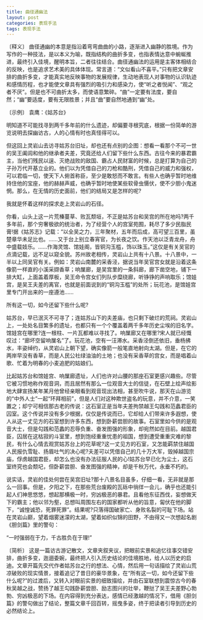 ```yaml
---
title: 曲径通幽法
layout: post
categories: 表现手法
tags: 表现手法
---
```


〔释义〕 曲径通幽的本意是指沿着弯弯曲曲的小路，逐渐进入幽静的胜境。作为写作的一种技法，是以本义为喻，既指结构的曲折多变，也指表情达意中蜿蜒推进，最终引入佳境，醒明本旨，二者往往结合。曲径通幽法的运用是主客体相结合的反映，也是追求艺术美的具体体现。常言道：“文似看山不喜平。”只有把文章安排的曲折多变，才能真实地反映事物的发展规律，生动地表现人对事物的认识轨迹和感情历程，也才能使文章具有强烈的吸引力和感染力，使“听之者悦闻”、“观之者不厌”。但是也不可曲折太多，而使语意繁碎。“曲”一定要有法度，要自然；“幽”要适度，要有无限胜景；并且“曲”要自然地通到“幽”处。

〔示例〕 袁鹰：《姑苏台》

明知道不可能找寻到两千多年前的什么遗迹，却偏要寻根究底，根据一份简单的游览说明去探幽访古，人的心情有时也真怪得可以。

但这回上灵岩山去访寻姑苏台旧址，却也还有点别的企图：想看一看那个不可一世的吴王阖闾和他的继承者夫差，究竟还给人们留下些什么东西。古往今来的暴君霸主，当他们残民以逞、灭绝战败的敌国、霸占人民财富的时候，总是打算为自己的子孙万代开基立业的。他们以为凭借自己的刀枪和酷刑，凭借自己的威力和强权，可以君临一切，使天下人俯首称臣，至少是敢怒而不敢言。有些人也确乎暂时地维持住他的宝座，他的赫赫声威，也确乎暂时地使某些软骨虫慑伏，使不少胆小鬼迷惘。那么，在无情的历史面前，他们的结局又是怎样的呢?

我就是怀着这样的探求走上灵岩山的石径。

你看，山头上这一片荒榛蔓草、败瓦颓垣，不正是姑苏台和吴宫的所在地吗?两千多年前，那个穷奢极欲的统治者，为了经营个人的宫室苑囿，耗尽了多少民脂民膏!据《姑苏志》记载：“以全吴之力，三年聚材，五年而后成，高可望三百里，虽楚章华未足比也。……又于台上别立春宵官，为长夜之饮。作天池以泛青龙舟，舟中盛载妓乐。……作海灵馆、馆娃阁，皆铜沟玉槛，饰以珠玉。”这仅是有关吴官的点滴记载，远不足以窥全貌。苏州故老相传，灵岩山上共有十八景。十八景中，一半以上同吴官有关。例如：灵岩山南麓的采香泾，据说当年吴官宫女就是沿着这条像箭一样直的小溪采撷香草；响屟廊，是吴宫里的一条斜廊，廊下凿空地，铺下一排大缸，上面盖着厚板，吴王命令宫女们列队步糜绕廊，听铮铮的声响取乐；馆娃宫，是吴王夫差的离官，也就是前面说到的“铜沟玉槛”的处所；玩花池，是馆娃宫里专门开出来的一座遵池……

所有这一切，如今还留下些什么呢?

姑苏台，早已泯灭不可寻了；连姑苏山下的夫差庙，也只剩下破烂的荒祠。灵岩山上，一处处名目繁多的遗址，也都只有一个个覆盖着两千多年历史尘埃的旧名字。馆娃宫在哪里?连一根柱、一片瓦都难以寻找了。响屟廊又在哪里?宋人就已经慨叹过：“廊坏空留响屟名”了。玩花池，空有一汪滞水。采香泾倒还依旧，垂杨拂水，丰姿绰约，从灵岩山上朝下望，确实像箭一般笔直地射向太湖。但是，在它的两岸早没有香草，而是人民公社绿油油的土地；也没有采香草的宫女，而是唱着山歌、忙着为明春的小麦追肥的姑娘们。

比起姑苏台和馆娃宫、响屟廊遗址，人们也许对山腰的那座石室更感兴趣些。尽管它被习惯地称作观音洞，而且居然有那么一位观音大士的信徒，在石壁上绘声绘影地大肆宣扬某年某月他曾经亲眼看到观音现出法相，甚至吹牛说，那天在山游览的“中外人士”一起“环拜相前”，但是人们对这种欺世盗名的玩意，并不介意，一笑置之；却宁可相信那古老的传说：这石室正是当年夫差拘禁越王勾践和范蠡君臣的囚室。这个传说并没有多少根据，仅仅是传说而已，它却给人们带来许多遐想，使人从这一丈见方的石室想到许多东西，想到卧薪尝胆的故事。石室里如今供的是观音大士，但是勾践和范蠡的忍辱负重、奋发图强的形象，却宛然如在目前。越国君臣，囚居在这枯寂的斗室里，想到饱经重重忧患的祖国，想到遭受重重灾难的黎民，有什么心情去观赏姑苏台上的花草呢?这一丈见方的石室，又怎能羁禁住越国人民报仇雪耻、扬眉吐气的决心呢?夫差可以凭借自己的几十万大军，毁掉越国宗庙，俘虏越国君臣，却怎么也没有办法征服人民的心!姑苏台早已化为尘土，这石室终究也会颓圮，但卧薪尝胆、奋发图强的精神，却是千秋万代，永垂不朽的。

说实话，灵岩的佳处何尝在吴宫旧址?那十八景名目虽多，仔细一看，无非就是那么一回事。但是，夕阳之下，在那些荒台废殿的瓦砾中徜徉一会儿，确乎也还能引起人们神思悠悠，想起那横极一时，穷凶极恶的暴君。且看他东征西伐，妄想做天下的霸主；他以邻为壑，总想叫周围左右的国家都听从他的旨意，匐伏在他的脚下，“诚惶诚恐，死罪死罪”。结果呢?只落得国破家亡、身败名裂的可耻下场。站在灵岩山巅，望着烟雾迷濛的太湖，望着如织似锦的田野，不由得又一次想起名剧《胆剑篇》里的警句：

“一时强弱在于力，千古胜负在于理!”

〔简析〕 这是一篇访古游记散文，文章夹叙夹议，把眼前实景和追忆往事交错安排，曲折多变，迤逦委婉，最终把人引入历史结论的佳境胜地，给人以历史的启迪。文章开篇先交代作者姑苏台之行的想法、心情，然后用一句话描绘了灵岩山荒凉破败的现实情景，接着追记了昔日的豪华景象，在“所有这一切，如今还留下些什么呢?”的过渡后，又转入对眼前实景的细致描绘，并由石室联想到震惊古今的春秋吴越之战，赞扬了越王勾践卧薪尝胆、励志图兴的壮举，鞭挞了吴王夫差野心勃勃、穷凶极恶的下场。在内容得到充分表达，感情已经激越的情况下，借用《胆剑篇》的警句做出了结论，整篇文章千回百转，摇曳多姿，终于把读者引导到历史的必然结论上。 